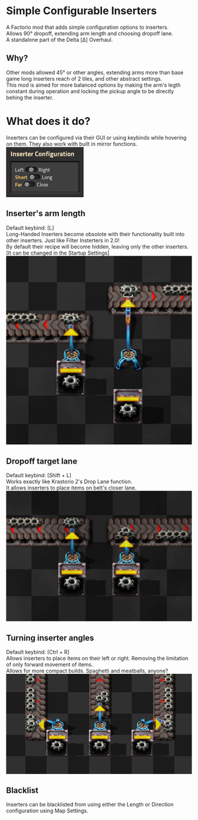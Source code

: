 # Simple Configurable Inserters
A Factorio mod that adds simple configuration options to inserters.\
Allows 90° dropoff, extending arm length and choosing dropoff lane.\
A standalone part of the Delta [Δ] Overhaul.

## Why?
Other mods allowed 45° or other angles, extending arms more than base game long inserters reach of 2 tiles, and other abstract settings.\
This mod is aimed for more balanced options by making the arm's legth constant during operation and locking the pickup angle to be directly behing the inserter.

# What does it do?
Inserters can be configured via their GUI or using keybinds while hovering on them.
They also work with built in mirror functions.\
![GUI Showcase](https://raw.githubusercontent.com/DeltaFA/Delta-Inserters/refs/heads/main/showcase_assets/GUI.png)

## Inserter's arm length
Default keybind: [L]\
Long-Handed Inserters become obsolote with their functionality built into other inserters. Just like Filter Insterters in 2.0!\
By default their recipe will become hidden, leaving only the other inserters. [It can be changed in the Startup Settings]\
![Variable length](https://raw.githubusercontent.com/DeltaFA/Delta-Inserters/refs/heads/main/showcase_assets/Length.png)

## Dropoff target lane
Default keybind: [Shift + L]\
Works exactly like Krastorio 2's Drop Lane function.\
It allows inserters to place items on belt's closer lane.\
![Selecting target lane](https://raw.githubusercontent.com/DeltaFA/Delta-Inserters/refs/heads/main/showcase_assets/Lane.png)

## Turning inserter angles
Default keybind: [Ctrl + R]\
Allows inserters to place items on their left or right. Removing the limitation of only forward movement of items.\
Allows for more compact builds. Spaghetti and meatballs, anyone?\
![Changing direction](https://raw.githubusercontent.com/DeltaFA/Delta-Inserters/refs/heads/main/showcase_assets/Direction.png)

## Blacklist
Inserters can be blacklisted from using either the Length or Direction configuration using Map Settings.